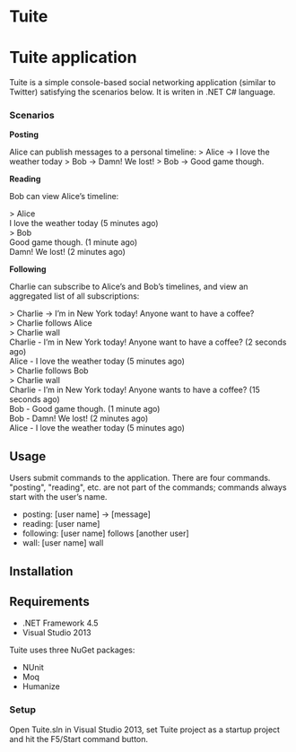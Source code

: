 # Tuite
<h1>Tuite application</h1>
<p>
	Tuite is a simple console-based social networking application (similar to Twitter) satisfying the scenarios below. It is writen in .NET C# language.
</p>
<h3>
	Scenarios
</h3>
<p>
	<strong>Posting</strong>
</p>
<p>
	Alice can publish messages to a personal timeline:
	> Alice -> I love the weather today  
	> Bob -> Damn! We lost!  
	> Bob -> Good game though. 
</p>

<p>
	<strong>Reading</strong>
</p>
<p>
	Bob can view Alice’s timeline:
</p>
<p>
	> Alice 
	<br />
	I love the weather today (5 minutes ago) 
	<br />
	> Bob  
	<br />
	Good game though. (1 minute ago) 
	<br />
	Damn! We lost! (2 minutes ago) 
	<br />
</p>
<p>
	<strong>Following</strong>
</p>
<p>
	Charlie can subscribe to Alice’s and Bob’s timelines, and view an aggregated list of all subscriptions:
</p>
<p>
	> Charlie -> I’m in New York today! Anyone want to have a coffee?  
	<br />
	> Charlie follows Alice  
	<br />
	> Charlie wall  
	<br />
	Charlie - I’m in New York today! Anyone want to have a coffee? (2 seconds ago)  
	<br />
	Alice - I love the weather today (5 minutes ago) 
	<br />
	> Charlie follows Bob  
	<br />
	> Charlie wall  
	<br />
	Charlie - I’m in New York today! Anyone wants to have a coffee? (15 seconds ago)  
	<br />
	Bob - Good game though. (1 minute ago)  
	<br />
	Bob - Damn! We lost! (2 minutes ago)  
	<br />
	Alice - I love the weather today (5 minutes ago) 
</p>

<h2>
	Usage
</h2>
<p>
	Users submit commands to the application. There are four commands. "posting", "reading", etc. are not part of 
	the commands; commands always start with the user’s name.  
	<ul>
		<li>posting: [user name] -> [message]</li>
		<li>reading: [user name]</li>
		<li>following: [user name] follows [another user] </li>
		<li>wall: [user name] wall</li>
	</ul>
</p>

<h2>
	Installation
</h3>
<h2>
	Requirements
</h3>
<p>
	<ul>
		<li>.NET Framework 4.5</li>
		<li>Visual Studio 2013</li>
	</ul>

</p>
<p>
	Tuite uses three NuGet packages:
	<ul>
		<li>NUnit</li>
		<li>Moq</li>
		<li>Humanize</li>
	</ul>

</p>

<h3>
	Setup
</h3>
<p>
	Open Tuite.sln in Visual Studio 2013, set Tuite project as a startup project and hit the F5/Start command button.
</p>

